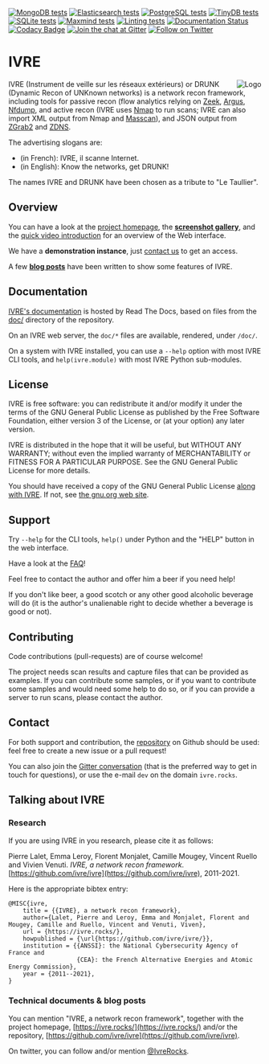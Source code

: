 [![MongoDB tests](https://github.com/ivre/ivre/actions/workflows/mongodb.yml/badge.svg?branch=master)](https://github.com/ivre/ivre/actions/workflows/mongodb.yml/?branch=master)
[![Elasticsearch tests](https://github.com/ivre/ivre/actions/workflows/elastic.yml/badge.svg?branch=master)](https://github.com/ivre/ivre/actions/workflows/elastic.yml/?branch=master)
[![PostgreSQL tests](https://github.com/ivre/ivre/actions/workflows/postgres.yml/badge.svg?branch=master)](https://github.com/ivre/ivre/actions/workflows/postgres.yml/?branch=master)
[![TinyDB tests](https://github.com/ivre/ivre/actions/workflows/tinydb.yml/badge.svg?branch=master)](https://github.com/ivre/ivre/actions/workflows/tinydb.yml/?branch=master)
[![SQLite tests](https://github.com/ivre/ivre/actions/workflows/sqlite.yml/badge.svg?branch=master)](https://github.com/ivre/ivre/actions/workflows/sqlite.yml/?branch=master)
[![Maxmind tests](https://github.com/ivre/ivre/actions/workflows/maxmind.yml/badge.svg?branch=master)](https://github.com/ivre/ivre/actions/workflows/maxmind.yml/?branch=master)
[![Linting tests](https://github.com/ivre/ivre/actions/workflows/linting.yml/badge.svg?branch=master)](https://github.com/ivre/ivre/actions/linting/mongodb.yml/?branch=master)
[![Documentation Status](https://readthedocs.org/projects/ivre/badge/?version=latest)](https://doc.ivre.rocks/en/latest/?badge=latest)
[![Codacy Badge](https://api.codacy.com/project/badge/Grade/0116170aaaa54915a72aad286029250b)](https://app.codacy.com/app/ivre/ivre)
[![Join the chat at Gitter](https://badges.gitter.im/ivre/ivre.svg)](https://gitter.im/ivre/ivre)
[![Follow on Twitter](https://img.shields.io/twitter/follow/IvreRocks.svg?logo=twitter)](https://twitter.com/IvreRocks)

# IVRE #

<img align="right" src="https://ivre.rocks/logo.png" alt="Logo"/> IVRE
(Instrument de veille sur les réseaux extérieurs) or DRUNK (Dynamic
Recon of UNKnown networks) is a network recon framework, including
tools for passive recon (flow analytics relying on
[Zeek](https://zeek.org/), [Argus](http://qosient.com/argus/),
[Nfdump](https://github.com/phaag/nfdump), and active recon (IVRE uses
[Nmap](http://nmap.org/) to run scans; IVRE can also import XML output
from Nmap and
[Masscan](https://github.com/robertdavidgraham/masscan)), and JSON
output from [ZGrab2](https://github.com/zmap/zgrab2) and
[ZDNS](https://github.com/zmap/zdns/).

The advertising slogans are:

-   (in French): IVRE, il scanne Internet.
-   (in English): Know the networks, get DRUNK!

The names IVRE and DRUNK have been chosen as a tribute to "Le
Taullier".

## Overview ##

You can have a look at the [project homepage](https://ivre.rocks/),
the
**[screenshot gallery](https://doc.ivre.rocks/en/latest/overview/screenshots.html)**,
and the
[quick video introduction](https://www.youtube.com/watch?v=GBu5QMq6ewY)
for an overview of the Web interface.

We have a **demonstration instance**, just [contact us](#contact) to
get an access.

A few
**[blog posts](http://pierre.droids-corp.org/blog/html/tags/ivre.html)**
have been written to show some features of IVRE.

## Documentation ##

[IVRE's documentation](https://doc.ivre.rocks/) is hosted by Read The
Docs, based on files from the [doc/](doc/) directory of the
repository.

On an IVRE web server, the `doc/*` files are available, rendered,
under `/doc/`.

On a system with IVRE installed, you can use a `--help` option with
most IVRE CLI tools, and `help(ivre.module)` with most IVRE Python
sub-modules.

## License ##

IVRE is free software: you can redistribute it and/or modify
it under the terms of the GNU General Public License as published by
the Free Software Foundation, either version 3 of the License, or
(at your option) any later version.

IVRE is distributed in the hope that it will be useful,
but WITHOUT ANY WARRANTY; without even the implied warranty of
MERCHANTABILITY or FITNESS FOR A PARTICULAR PURPOSE.  See the
GNU General Public License for more details.

You should have received a copy of the GNU General Public License
[along with IVRE](doc/license.rst). If not, see
[the gnu.org web site](http://www.gnu.org/licenses/).

## Support ##

Try `--help` for the CLI tools, `help()` under Python and the "HELP"
button in the web interface.

Have a look at the
[FAQ](https://doc.ivre.rocks/en/latest/overview/faq.html)!

Feel free to contact the author and offer him a beer if you need help!

If you don't like beer, a good scotch or any other good alcoholic
beverage will do (it is the author's unalienable right to decide
whether a beverage is good or not).

## Contributing ##

Code contributions (pull-requests) are of course welcome!

The project needs scan results and capture files that can be provided
as examples. If you can contribute some samples, or if you want to
contribute some samples and would need some help to do so, or if you
can provide a server to run scans, please contact the author.

## Contact ##

For both support and contribution, the
[repository](https://github.com/ivre/ivre) on Github should be
used: feel free to create a new issue or a pull request!

You can also join the
[Gitter conversation](https://gitter.im/ivre/ivre) (that is the
preferred way to get in touch for questions), or use the e-mail `dev`
on the domain `ivre.rocks`.

## Talking about IVRE ##

### Research ###

If you are using IVRE in you research, please cite it as follows:

Pierre Lalet, Emma Leroy, Florent Monjalet, Camille Mougey, Vincent
Ruello and Vivien Venuti. *IVRE, a network recon framework*.
[https://github.com/ivre/ivre](https://github.com/ivre/ivre),
2011-2021.

Here is the appropriate bibtex entry:

    @MISC{ivre,
        title = {{IVRE}, a network recon framework},
        author={Lalet, Pierre and Leroy, Emma and Monjalet, Florent and Mougey, Camille and Ruello, Vincent and Venuti, Viven},
        url = {https://ivre.rocks/},
        howpublished = {\url{https://github.com/ivre/ivre/}},
        institution = {{ANSSI}: the National Cybersecurity Agency of France and
                       {CEA}: the French Alternative Energies and Atomic Energy Commission},
        year = {2011--2021},
    }

### Technical documents & blog posts ###

You can mention "IVRE, a network recon framework", together with the
project homepage, [https://ivre.rocks/](https://ivre.rocks/) and/or
the repository,
[https://github.com/ivre/ivre](https://github.com/ivre/ivre).

On twitter, you can follow and/or mention
[@IvreRocks](https://twitter.com/IvreRocks).
